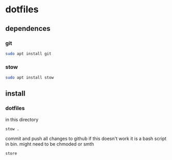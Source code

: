 # dotfiles

## dependences
### git
```sh
sudo apt install git
```

### stow
```sh
sudo apt install stow
```

## install
### dotfiles
in this directory
```sh 
stow .
```

commit and push all changes to github
if this doesn't work it is a bash script in bin. might need to be chmoded or smth
```sh 
store
```

